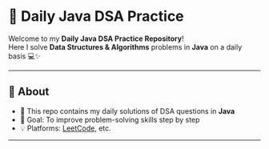 # 🚀 Daily Java DSA Practice  

Welcome to my **Daily Java DSA Practice Repository**!  
Here I solve **Data Structures & Algorithms** problems in **Java** on a daily basis 💻✨  

---

## 📌 About
- 📝 This repo contains my daily solutions of DSA questions in **Java**  
- 🌱 Goal: To improve problem-solving skills step by step  
- 💡 Platforms: [LeetCode](https://leetcode.com/u/Tarunsharma45/), etc.  

---
